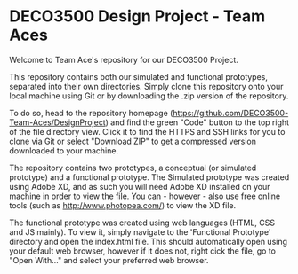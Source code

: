 # DECO3500 Design Project - Team Aces
Welcome to Team Ace's repository for our DECO3500 Project. 

This repository contains both our simulated and functional prototypes, separated into their own directories. Simply clone this repository onto your local machine using Git or by downloading the .zip version of the repository.

To do so, head to the repository homepage (https://github.com/DECO3500-Team-Aces/DesignProject) and find the green "Code" button to the top right of the file directory view. Click it to find the HTTPS and SSH links for you to clone via Git or select "Download ZIP" to get a compressed version downloaded to your machine. 

The repository contains two prototypes, a conceptual (or simulated prototype) and a functional prototype. 
The Simulated prototype was created using Adobe XD, and as such you will need Adobe XD installed on your machine in order to view the file. You can - however - also use free online tools (such as http://www.photopea.com/) to view the XD file.

The functional prototype was created using web languages (HTML, CSS and JS mainly). To view it, simply navigate to the 'Functional Prototype' directory and open the index.html file. This should automatically open using your default web browser, however if it does not, right cick the file, go to "Open With..." and select your preferred web browser.
